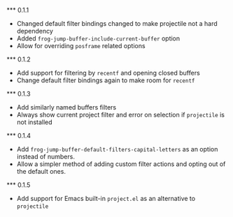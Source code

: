 \*\*\* 0.1.1

- Changed default filter bindings changed to make projectile not a hard dependency
- Added `frog-jump-buffer-include-current-buffer` option
- Allow for overriding `posframe` related options

\*\*\* 0.1.2

- Add support for filtering by `recentf` and opening closed buffers
- Change default filter bindings again to make room for `recentf`

\*\*\* 0.1.3

- Add similarly named buffers filters
- Always show current project filter and error on selection if `projectile` is not installed

\*\*\* 0.1.4

- Add `frog-jump-buffer-default-filters-capital-letters` as an option instead of numbers.
- Allow a simpler method of adding custom filter actions and opting out of the default ones.

\*\*\* 0.1.5

- Add support for Emacs built-in `project.el` as an alternative to `projectile`

